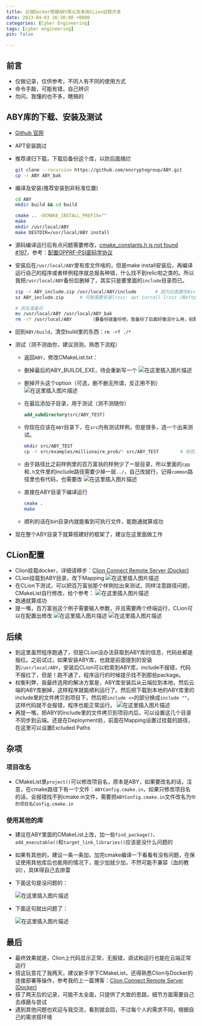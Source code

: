 ```yaml
---
title: 云端Docker搭建ABY库以及本地CLion远程开发
date: 2023-04-03 16:30:00 +0800
categories: [Cyber Engineering]
tags: [cyber engineering]
pin: false

---
```


## 前言
- 仅做记录，仅供参考，不同人有不同的使用方式
- 命令手敲，可能有错，自己辨识
- 勿问，我懂的也不多，瞎搞的



## ABY库的下载、安装及测试

- [Github 官网](https://github.com/encryptogroup/ABY)

- APT安装跳过

- 推荐递归下载，下载后备份这个库，以防后面搞烂
	```bash
	git clone --recursive https://github.com/encryptogroup/ABY.git
	cp -r ABY ABY_bak
	```
	
- 编译及安装(推荐安装到非标准位置)
	```bash
	cd ABY
	mkdir build && cd build
	
	cmake .. -DCMAKE_INSTALL_PREFIX=""
	make
	mkdir /usr/local/ABY
	make DESTDIR=/usr/local/ABY install
	```
	
- 源码编译运行后有点问题需要修改，[cmake_constants.h is not found #197](https://github.com/encryptogroup/ABY/issues/197)，参考：[配置OPPRF-PSI密码学协议](https://blog.csdn.net/weixin_45993094/article/details/126417101)

- 安装后在`/usr/local/ABY`里有库文件啥的，但是make install安装后，再编译运行自己的程序或者样例程序就总报各种错，什么找不到relic啦之类的。所以我把`/usr/local/ABY`备份后删掉了，其实只是要里面的`include`目录而已。
	```bash
	zip -r ABY_include.zip /usr/local/ABY/include		# 因为后面要在Windows下使用，用zip打包方便一点（而且我也不熟tar命令...）
	sz ABY_include.zip		# 可能需要安装lrzsz: apt install lrzsz（用xftp当我没说）
	
	# 改名或备份
	mv /usr/local/ABY /usr/local/ABY_bak
	rm -rf /usr/local/ABY		（要备份就备份吧，我备份了后面好像没什么用，初配建议还是备个份，推荐改名）
	```
	
- 回到`ABY/build`，清空build里的东西：`rm -rf ./*`

- 测试（测不测由你，建议测测，熟悉下流程）
	- 返回`ABY`，修改CMakeList.txt：
	- 删掉最后的ABY_BUILDE_EXE，待会重新写一个
	   ![在这里插入图片描述](/assets/img/a4cce58d0065432aa86ac432b02e9019.png)
	
	- 删掉开头这个option（可选，删不删无所谓，反正用不到）![在这里插入图片描述](/assets/img/8c0d775c08614bfdb5102354f160037e.png)
	- 在最后添加子目录，用于测试（测不测随你）
	  ```cmake
	  add_subdirectory(src/ABY_TEST)
	  ```
	- 你现在应该在`ABY`目录下，在`src`内有测试样例，但是很多，选一个出来测试。
	  ```bash
	  mkdir src/ABY_TEST
	  cp -r src/examples/millionaire_prob/* src/ABY_TEST		# 把百万富翁的样例copy出来
	  ```
	- 由于路径比之前样例里的百万富翁的样例少了一层目录，所以里面的`cpp`和`.h`文件里的include路径需要少掉一层`../`，自己改就行，记得`common`路径里也有代码，也需要改
	  ![在这里插入图片描述](/assets/img/3665e3c8784e4bc49b91a6ae0cf075f8.png)
	- 直接在ABY目录下编译运行
	  ```bash
	  cmake .
	  make
	  ```
	- 顺利的话在bin目录内就能看到可执行文件，能跑通就算成功
	
- 现在整个ABY目录下就算搭建好的框架了，建议在这里面做工作

## CLion配置
- Clion挂载docker，详细请移步：[Clion Connect Remote Server (Docker)](../Clion_Remote_Server/)
- CLion挂载到ABY目录，改下Mapping
![在这里插入图片描述](/assets/img/feda4de96e124c87ba772c0af94ebe93.png)
- 在CLion下测试，可以把百万富翁那个样例拉出来测试，同样注意路径问题，CMakeList自行修改，给个参考：
![在这里插入图片描述](/assets/img/5ad464e7eec3480286b735866058dda4.png)
- 跑通就算成功
- 提一嘴，百万富翁这个例子需要输入参数，并且需要两个终端运行，CLion可以在配置出修改
![在这里插入图片描述](/assets/img/5e3583f3eda247d4b7dece1796fef220.png)
![在这里插入图片描述](/assets/img/5c13edf397fb4d38b600ac0de98dc519.png)



## 后续

- 到这里虽然程序跑通了，但是CLion没办法获取到ABY库的信息，代码处都是报红。之前试过，如果安装ABY库，也就是前面提到的安装到`/usr/local/ABY`，安装后CLion可以检索到ABY库，include不报错，代码不报红了，但是！跑不通了，程序运行的时候提示找不到那些package。
- 权衡利弊，我最终选用的解决方案是，ABY库安装后从云端拉到本地，然后云端的ABY库删掉，这样程序就能顺利运行了。然后把下载到本地的ABY库里的include里的文件拷贝到项目下，然后把`include <>`的部分换成`include ""`，这样代码就不会报错，程序也能正常运行。
![在这里插入图片描述](/assets/img/23dd17e382c04ad4a51f72e9e43552cf.png)
- 再提一嘴，把ABY的include里的文件拷贝到项目内后，可以设置这几个目录不同步到云端。还是在Deployment处，前面在Mapping设置过挂载的路径，在这里可以设置Excluded Paths

## 杂项
### 项目改名
- CMakeList里`project()`可以修改项目名，原本是ABY，如果要改名的话，注意，在cmake路径下有一个文件：`ABYConfig.cmake.in`，如果只修改项目名的话，会报错找不到cmake.in文件，需要把`ABYConfig.cmake.in`文件改名为`你的项目名Config.cmake.in`



### 使用其他的库

- 建议在ABY里面的CMakeList上改，加一些`find_package()`、`add_executable()`和`target_link_libraries()`应该是没什么问题的
- 如果有其他的，建议一条一条加，加完cmake编译一下看看有没有问题，在保证使用其他库后也能用的情况下，能少加就少加，不然可能不兼容（血的教训），具体得自己去排雷
- 下面这句是没问题的：

	![在这里插入图片描述](/assets/img/cde57a8fb2bb4df8a74c4fc0154c4289.png)
- 下面这句就出问题了：

	![在这里插入图片描述](/assets/img/082c5a53d87847d48d1e8f738d76b807.png)



## 最后

- 最终效果就是，Clion上代码显示正常，无报错，调试和运行也能在云端正常运行
- 搭这玩意花了我两天，建议新手学下CMakeList，还得熟悉Clion与Docker的连接部署等操作，参考我的上一篇博客：[Clion Connect Remote Server (Docker)](../Clion_Remote_Server/)
- 搭了两天后的记录，可能不太全面，只提供了大致的思路，细节方面需要自己去琢磨与尝试
- 遇到其他问题也欢迎与我交流，看到就会回，不过每个人的需求不同，根据自己的需求搭环境